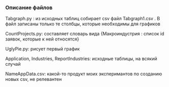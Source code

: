 ### Описание файлов ###


Tabgraph.py : из исходных таблиц собирает csv файл Tabgraph1.csv . В файл записаны только те столбцы, которые необходимы для графиков


CountProjects.py: составляет словарь вида {Макроиндустрия : список id заявок, которые к ней относятся}


UglyPie.py: рисует первый график



Application, Industries, ReportIndustries: исходные таблицы, на всякий случай


NameAppData.csv: какой-то продукт моих эксперимантов по созданию новых csv, не релевантен
